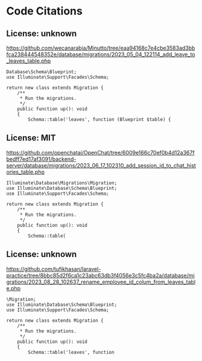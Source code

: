 # Code Citations

## License: unknown
https://github.com/wecanarabia/Minutto/tree/eaa94168c7e4cbe3583ad3bbfca238444548352e/database/migrations/2023_05_04_122114_add_leave_to_leaves_table.php

```
Database\Schema\Blueprint;
use Illuminate\Support\Facades\Schema;

return new class extends Migration {
    /**
     * Run the migrations.
     */
    public function up(): void
    {
        Schema::table('leaves', function (Blueprint $table) {
```


## License: MIT
https://github.com/openchatai/OpenChat/tree/6009e166c70ef0b4d12a367fbedff7ed17af3091/backend-server/database/migrations/2023_06_17_102310_add_session_id_to_chat_histories_table.php

```
Illuminate\Database\Migrations\Migration;
use Illuminate\Database\Schema\Blueprint;
use Illuminate\Support\Facades\Schema;

return new class extends Migration {
    /**
     * Run the migrations.
     */
    public function up(): void
    {
        Schema::table(
```


## License: unknown
https://github.com/tufikhasan/laravel-practice/tree/8bbc85d2f6ca1c23abc63db3f4056e3c5fc4ba2a/database/migrations/2023_08_28_102637_rename_employee_id_colum_from_leaves_table.php

```
\Migration;
use Illuminate\Database\Schema\Blueprint;
use Illuminate\Support\Facades\Schema;

return new class extends Migration {
    /**
     * Run the migrations.
     */
    public function up(): void
    {
        Schema::table('leaves', function
```

